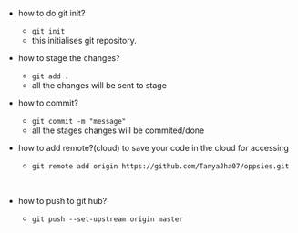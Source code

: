 - how to do git init?
    -  `git init`
    - this initialises git repository.

- how to stage the changes?
    - `git add .`
    - all the changes will be sent to stage
- how to commit?
    - `git commit -m "message"`
    - all the stages changes will be commited/done

- how to add remote?(cloud) to save your code in the cloud for accessing
    - `git remote add origin https://github.com/TanyaJha07/oppsies.git` 

<br>

- how to push to git hub?

  - `git push --set-upstream origin master`





